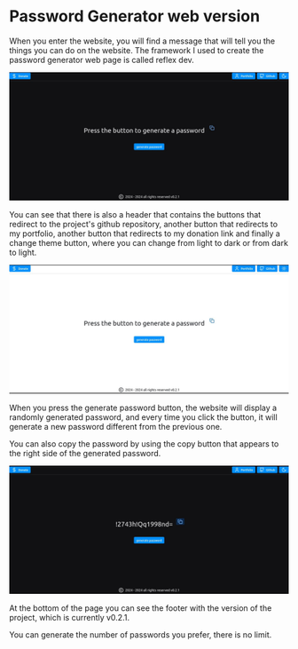 # Password Generator web version

When you enter the website, you will find a message that will tell you the things you can do on the website.
The framework I used to create the password generator web page is called reflex dev.

![screenshot of the password generator](assets/img/cap_1.jpg)

You can see that there is also a header that contains the buttons that redirect to the project's github repository, another button that redirects to my portfolio, another button that redirects to my donation link and finally a change theme button, where you can change from light to dark or from dark to light.

![screenshot of the password generator](assets/img/cap_2.jpg)

When you press the generate password button, the website will display a randomly generated password, and every time you click the button, it will generate a new password different from the previous one.

You can also copy the password by using the copy button that appears to the right side of the generated password.

![screenshot of the password generator](assets/img/cap_3.jpg)

At the bottom of the page you can see the footer with the version of the project, which is currently v0.2.1.

You can generate the number of passwords you prefer, there is no limit.